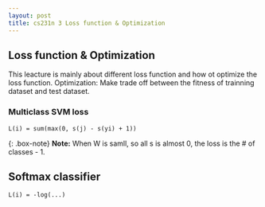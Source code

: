```yaml
---
layout: post
title: cs231n 3 Loss function & Optimization
---
```


## Loss function & Optimization
This leacture is mainly about different loss function and how ot optimize the loss function. Optimization: Make trade off between the fitness of trainning dataset and test dataset.

### Multiclass SVM loss

~~~
L(i) = sum(max(0, s(j) - s(yi) + 1))
~~~

{: .box-note}
**Note:** When W is samll, so all s is almost 0, the loss is the # of classes - 1.

## Softmax classifier
~~~
L(i) = -log(...)
~~~









